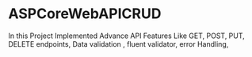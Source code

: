 # ASPCoreWebAPICRUD
 In this Project Implemented Advance API Features Like  GET, POST, PUT, DELETE endpoints, Data validation , fluent validator, error Handling,

